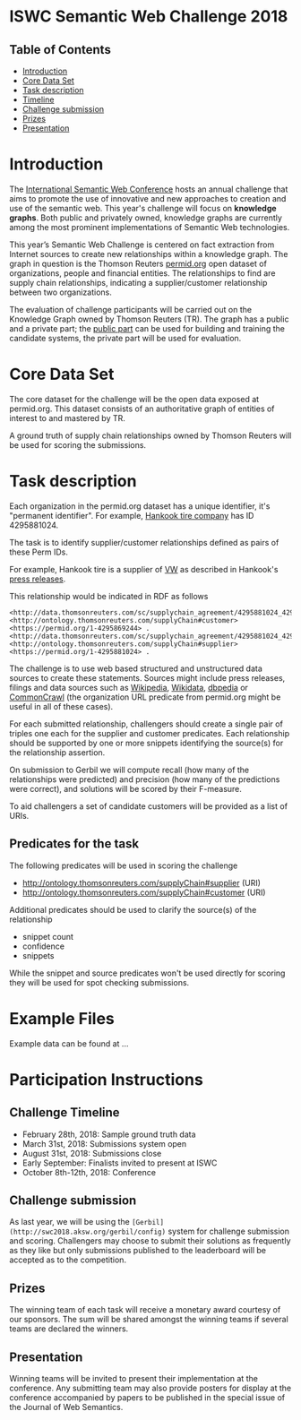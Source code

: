 # ISWC Semantic Web Challenge 2018

## Table of Contents
- [Introduction](#introduction)
- [Core Data Set](#core-data-set)
- [Task description](#task-description)
- [Timeline](#challenge-timeline)
- [Challenge submission](#challenge-submission)
- [Prizes](#prizes)
- [Presentation](#presentation)

# Introduction
The [International Semantic Web Conference](https://iswc2018.semanticweb.org) hosts an annual challenge that aims to promote the use of innovative and new approaches to creation and use of the semantic web. This year's challenge will focus on **knowledge graphs**. Both public and privately owned, knowledge graphs are currently among the most prominent implementations of Semantic Web technologies.

This year’s Semantic Web Challenge is centered on fact extraction from Internet sources to create new relationships within a knowledge graph. The graph in question is the Thomson Reuters [permid.org](permid.org) open dataset of organizations, people and financial entities. The relationships to find are supply chain relationships, indicating a supplier/customer relationship between two organizations.

The evaluation of challenge participants will be carried out on the Knowledge Graph owned by Thomson Reuters (TR). The graph has a public and a private part; the [public part](https://permid.org/) can be used for building and training the candidate systems, the private part will be used for evaluation.

# Core Data Set
The core dataset for the challenge will be the open data exposed at permid.org. This dataset consists of an authoritative graph of entities of interest to and mastered by TR.

A ground truth of supply chain relationships owned by Thomson Reuters will be used for scoring the submissions.

# Task description
Each organization in the permid.org dataset has a unique identifier, it's "permanent identifier". For example, [Hankook tire company](https://permid.org/1-4295881024) has ID 4295881024.

The task is to identify supplier/customer relationships defined as pairs of these Perm IDs.

For example, Hankook tire is a supplier of [VW](https://permid.org/1-4295869244) as described in Hankook's [press releases](https://www.hankooktire-mediacenter.com).

This relationship would be indicated in RDF as follows
```
<http://data.thomsonreuters.com/sc/supplychain_agreement/4295881024_4295869244> <http://ontology.thomsonreuters.com/supplyChain#customer> <https://permid.org/1-4295869244> .
<http://data.thomsonreuters.com/sc/supplychain_agreement/4295881024_4295869244> <http://ontology.thomsonreuters.com/supplyChain#supplier> <https://permid.org/1-4295881024> .
```

The challenge is to use web based structured and unstructured data sources to create these statements. Sources might include press releases, filings and data sources such as [Wikipedia](https://www.wikipedia.org), [Wikidata](https://www.wikidata.org), [dbpedia](http://dbpedia.org) or [CommonCrawl](http://commoncrawl.org) (the organization URL predicate from permid.org might be useful in all of these cases).

For each submitted relationship, challengers should create a single pair of triples one each for the supplier and customer predicates. Each relationship should be supported by one or more snippets identifying the source(s) for the relationship assertion.

On submission to Gerbil we will compute recall (how many of the relationships were predicted) and precision (how many of the predictions were correct), and solutions will be scored by their F-measure.

To aid challengers a set of candidate customers will be provided as a list of URIs.

## Predicates for the task

The following predicates will be used in scoring the challenge

- http://ontology.thomsonreuters.com/supplyChain#supplier (URI)
- http://ontology.thomsonreuters.com/supplyChain#customer (URI)

Additional predicates should be used to clarify the source(s) of the relationship
- snippet count
- confidence
- snippets

While the snippet and source predicates won't be used directly for scoring they will be used for spot checking submissions.

# Example Files
Example data can be found at ...

# Participation Instructions

## Challenge Timeline
- February 28th, 2018: Sample ground truth data
- March 31st, 2018: Submissions system open
- August 31st, 2018: Submissions close
- Early September: Finalists invited to present at ISWC
- October 8th-12th, 2018: Conference

## Challenge submission

As last year, we will be using the `[Gerbil](http://swc2018.aksw.org/gerbil/config)` system for challenge submission and scoring. Challengers may choose to submit their solutions as frequently as they like but only submissions published to the leaderboard will be accepted as to the competition.

## Prizes
The winning team of each task will receive a monetary award courtesy of our sponsors. The sum will be shared amongst the winning teams if several teams are declared the winners.

## Presentation
Winning teams will be invited to present their implementation at the conference. Any submitting team may also provide posters for display at the conference accompanied by  papers to be published in the special issue of the Journal of Web Semantics.